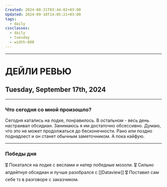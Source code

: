```yaml
---
Created: 2024-08-31T03:44:02+03:00
Updated: 2024-09-18T14:05:21+03:00
tags:
  - daily
cssclasses:
  - daily
  - tuesday
  - width-800
---
```

***
# ДЕЙЛИ РЕВЬЮ
## Tuesday, September 17th, 2024
***
### Что сегодня со мной произошло?

Сегодня катались на лодке, понравилось. В остальном - весь день настраивал обсидиан. Занимаюсь я им достаточно обсессивно. Думаю, что это не может продолжаться до бесконечности. Рано или поздно поднадоест и он станет обычным заметочником. А пока кайфую.
***
### Победы дня
🎖️ Покатался на лодке с веслами и натер победные мозоли.
🎖️ Сильно апдейтнул обсидиан и лучше разобрался с [[Dataview]]
🎖️ Поставил сам себе тз в разговоре с заказчиком.